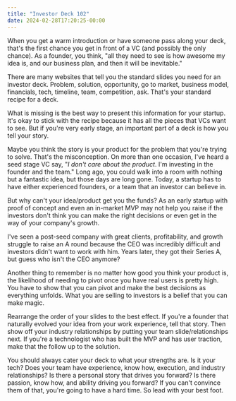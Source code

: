 ```yaml
---
title: "Investor Deck 102"
date: 2024-02-28T17:20:25-00:00
---
```

When you get a warm introduction or have someone pass along your deck, that's the first chance you get in front of a VC (and possibly the only chance). As a founder, you think, "all they need to see is how awesome my idea is, and our business plan, and then it will be inevitable." 

There are many websites that tell you the standard slides you need for an investor deck. Problem, solution, opportunity, go to market, business model, financials, tech, timeline, team, competition, ask. That's your standard recipe for a deck. 

What is missing is the best way to present this information for your startup. It's okay to stick with the recipe because it has all the pieces that VCs want to see. But if you're very early stage, an important part of a deck is how you tell your story.

Maybe you think the story is your product for the problem that you're trying to solve. That's the misconception. On more than one occasion, I've heard a seed stage VC say, "*I don't care about the product*. I'm investing in the founder and the team." Long ago, you could walk into a room with nothing but a fantastic idea, but those days are long gone. Today, a startup has to have either experienced founders, or a team that an investor can believe in. 

But why can't your idea/product get you the funds? As an early startup with proof of concept and even an in-market MVP may not help you raise if the investors don't think you can make the right decisions 	or even get in the way of your company's growth.

I've seen a post-seed company with great clients, profitability, and growth struggle to raise an A round because the CEO was incredibly difficult and investors didn't want to work with him. Years later, they got their Series A, but guess who isn't the CEO anymore?

Another thing to remember is no matter how good you think your product is, the likelihood of needing to pivot once you have real users is pretty high. You have to show that you can pivot and make the best decisions as everything unfolds. What you are selling to investors is a belief that you can make magic. 

Rearrange the order of your slides to the best effect. If you're a founder that naturally evolved your idea from your work experience, tell that story. Then show off your industry relationships by putting your team slide/relationships next. If you're a technologist who has built the MVP and has user traction, make that the follow up to the solution. 

You should always cater your deck to what your strengths are. Is it your tech? Does your team have experience, know how, execution, and industry relationships? Is there a personal story that drives you forward? Is there passion, know how, and ability driving you forward? If you can't convince them of that, you're going to have a hard time. So lead with your best foot. 
